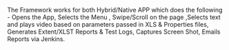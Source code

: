 The Framework works for both Hybrid/Native APP which does the following - Opens the App, Selects the  Menu ,
Swipe/Scroll on the page ,Selects text and  plays video based  on  parameters  passed  in XLS & 
Properties files, Generates Extent/XLST Reports & Test Logs, Captures Screen Shot, Emails Reports via Jenkins.


